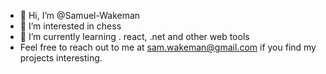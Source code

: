 - 👋 Hi, I’m @Samuel-Wakeman
- 👀 I’m interested in  chess
- 🌱 I’m currently learning . react, .net and other web tools
- Feel free to reach out to me at sam.wakeman@gmail.com if you find my projects interesting.
